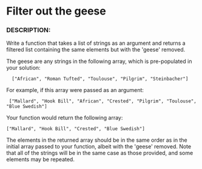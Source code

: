 # Filter out the geese

### DESCRIPTION:

Write a function that takes a list of strings as an argument and returns a filtered list containing the same elements but with the 'geese' removed.

The geese are any strings in the following array, which is pre-populated in your solution:
```
  ["African", "Roman Tufted", "Toulouse", "Pilgrim", "Steinbacher"]
  ```
For example, if this array were passed as an argument:
```
 ["Mallard", "Hook Bill", "African", "Crested", "Pilgrim", "Toulouse", "Blue Swedish"]
 ```
Your function would return the following array:
```
["Mallard", "Hook Bill", "Crested", "Blue Swedish"]
```
The elements in the returned array should be in the same order as in the initial array passed to your function, albeit with the 'geese' removed. Note that all of the strings will be in the same case as those provided, and some elements may be repeated.